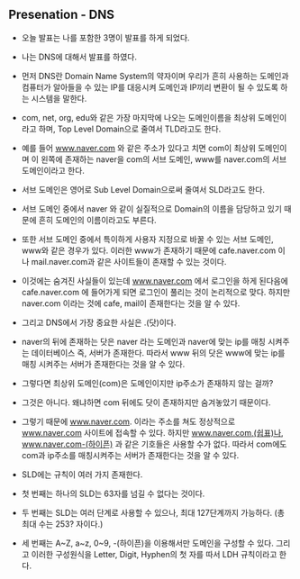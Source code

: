 ## Presenation - DNS

- 오늘 발표는 나를 포함한 3명이 발표를 하게 되었다.
- 나는 DNS에 대해서 발표를 하였다.

- 먼저 DNS란 Domain Name System의 약자이며 우리가 흔히 사용하는 도메인과 컴퓨터가 알아들을 수 있는 IP를 대응시켜 도메인과 IP끼리 변환이 될 수 있도록 하는 시스템을 말한다.
- com, net, org, edu와 같은 가장 마지막에 나오는 도메인이름을 최상위 도메인이라고 하며, Top Level Domain으로 줄여서 TLD라고도 한다.
- 예를 들어 www.naver.com 와 같은 주소가 있다고 치면 com이 최상위 도메인이며 이 왼쪽에 존재하는 naver을 com의 서브 도메인, www를 naver.com의 서브 도메인이라고 한다.
- 서브 도메인은 영어로 Sub Level Domain으로써 줄여서 SLD라고도 한다.
- 서브 도메인 중에서 naver 와 같이 실질적으로 Domain의 이름을 담당하고 있기 때문에 흔히 도메인의 이름이라고도 부른다.
- 또한 서브 도메인 중에서 특이하게 사용자 지정으로 바꿀 수 있는 서브 도메인, www와 같은 경우가 있다. 이러한 www가 존재하기 때문에 cafe.naver.com 이나 mail.naver.com과 같은 사이트들이 존재할 수 있는 것이다.
- 이것에는 숨겨진 사실들이 있는데 www.naver.com 에서 로그인을 하게 된다음에 cafe.naver.com 에 들어가게 되면 로그인이 풀리는 것이 논리적으로 맞다. 하지만 naver.com 이라는 것에 cafe, mail이 존재한다는 것을 알 수 있다.
- 그리고 DNS에서 가장 중요한 사실은 .(닷)이다.
- naver의 뒤에 존재하는 닷은 naver 라는 도메인과 naver에 맞는 ip를 매칭 시켜주는 데이터베이스 즉, 서버가 존재한다. 따라서 www 뒤의 닷은 www에 맞는 ip를 매칭 시켜주는 서버가 존재한다는 것을 알 수 있다.
- 그렇다면 최상위 도메인(com)은 도메인이지만 ip주소가 존재하지 않는 걸까?
- 그것은 아니다. 왜냐하면 com 뒤에도 닷이 존재하지만 숨겨놓았기 때문이다.
- 그렇기 때문에 www.naver.com. 이라는 주소를 쳐도 정상적으로 www.naver.com 사이트에 접속할 수 있다. 하지만 www.naver.com,(쉽표)나, www.naver.com-(하이픈) 과 같은 기호들은 사용할 수가 없다. 따라서 com에도 com과 ip주소를 매칭시켜주는 서버가 존재한다는 것을 알 수 있다.

- SLD에는 규칙이 여러 가지 존재한다.
- 첫 번째는 하나의 SLD는 63자를 넘길 수 없다는 것이다.
- 두 번째는 SLD는 여러 단계로 사용할 수 있으나, 최대 127단계까지 가능하다. (총 최대 수는 253? 자이다.)
- 세 번째는 A~Z, a~z, 0~9, -(하이픈)을 이용해서만 도메인을 구성할 수 있다. 그리고 이러한 구성원식을 Letter, Digit, Hyphen의 첫 자를 따서 LDH 규칙이라고 한다.